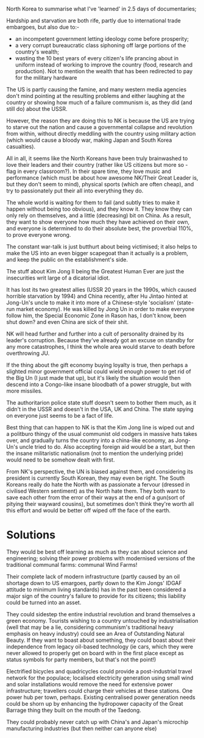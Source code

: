 North Korea
to summarise what I've 'learned' in 2.5 days of documentaries;

Hardship and starvation are both rife, partly due to international trade embargoes, but also due to:-
* an incompetent government letting ideology come before prosperity;
* a very corrupt bureaucratic class siphoning off large portions of the country's wealth;
* wasting the 10 best years of every citizen's life prancing about in uniform instead of working to improve the country (food, research and production). Not to mention the wealth that has been redirected to pay for the military hardware

The US is partly causing the famine, and many western media agencies don't mind pointing at the resulting problems and either laughing at the country or showing how much of a failure communism is, as they did (and still do) about the USSR.

However, the reason they are doing this to NK is because the US are trying to starve out the nation and cause a governmental collapse and revolution from within, without directly meddling with the country using military action (which would cause a bloody war, making Japan and South Korea casualties).

All in all, it seems like the North Koreans have been truly brainwashed to love their leaders and their country (rather like US citizens but more so - flag in every classroom?). In their spare time, they love music and performance (which must be about how awesome NK/Their Great Leader is, but they don't seem to mind), physical sports (which are often cheap), and try to passionately put their all into everything they do.

The whole world is waiting for them to fail (and subtly tries to make it happen without being too obvious), and they know it. They know they can only rely on themselves, and a little (decreasing) bit on China. As a result, they want to show everyone how much they have achieved on their own, and everyone is determined to do their absolute best, the proverbial 110%, to prove everyone wrong.

The constant war-talk is just butthurt about being victimised; it also helps to make the US into an even bigger scapegoat than it actually is a problem, and keep the public on the establishment's side.

The stuff about Kim Jong Il being the Greatest Human Ever are just the insecurities writ large of a dicatorial idiot.

It has lost its two greatest allies (USSR 20 years in the 1990s, which caused horrible starvation by 1994) and China recently, after Hu Jintao hinted at Jong-Un's uncle to make it into more of a Chinese-style 'socialism' (state-run market economy). He was killed by Jong Un in order to make everyone follow him, the Special Economic Zone in Rason has, I don't know, been shut down? and even China are sick of their shit.

NK will head further and further into a cult of personality drained by its leader's corruption. Because they've already got an excuse on standby for any more catastrophes, I think the whole area would starve to death before overthrowing JU.

If the thing about the gift economy buying loyalty is true, then perhaps a slighted minor government official could wield enough power to get rid of the Big Un (I just made that up), but it's likely the situation would then descend into a Congo-like insane bloodbath of a power struggle, but with more missiles.

The authoritarion police state stuff doesn't seem to bother them much, as it didn't in the USSR and doesn't in the USA, UK and China. The state spying on everyone just seems to be a fact of life.

Best thing that can happen to NK is that the Kim Jong line is wiped out and a politburo thingy of the usual communist old codgers in massive hats takes over, and gradually turns the country into a china-like economy, as Jong-Un's uncle tried to do. Also accepting foreign aid would be a start, but then the insane militaristic nationalism (not to mention the underlying pride) would need to be somehow dealt with first.

From NK's perspective, the UN is biased against them, and considering its president is currently South Korean, they may even be right. The South Koreans really do hate the North with as passionate a fervour (dressed in civilised Western sentiment) as the North hate them. They both want to save each other from the error of their ways at the end of a gun(sort of pitying their wayward cousins), but sometimes don't think they're worth all this effort and would be better off wiped off the face of the earth.

Solutions
=========

They would be best off learning as much as they can about science and engineering; solving their power problems with modernised versions of the traditional communal farms: communal Wind Farms!

Their complete lack of modern infrastructure (partly caused by an oil shortage down to US emargoes, partly down to the Kim Jongs' IDGAF attitude to minimum living standards) has in the past been considered a major sign of the country's failure to provide for its citizens; this liability could be turned into an asset.

They could sidestep the entire industrial revolution and brand themselves a green economy. Tourists wishing to a country untouched by industrialisation (well that may be a lie, considering communism's traditional heavy emphasis on heavy industry) could see an Area of Outstanding Natural Beauty. If they want to boast about something, they could boast about their independence from legacy oil-based technology (ie cars, which they were never allowed to properly get on board with in the first place except as status symbols for party members, but that's not the point!)

Electrified bicycles and quadricycles could provide a post-industrial travel network for the populace; localised electricity generation using small wind and solar installations would remove the need for extensive power infrastructure; travellers could charge their vehicles at these stations. One power hub per town, perhaps. Existing centralised power generation needs could be shorn up by enhancing the hydropower capacity of the Great Barrage thing they built on the mouth of the Taedong.

They could probably never catch up with China's and Japan's microchip manufacturing industries (but then neither can anyone else)
